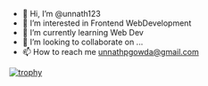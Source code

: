 - 👋 Hi, I’m @unnath123
- 👀 I’m interested in Frontend WebDevelopment
- 🌱 I’m currently learning Web Dev
- 💞️ I’m looking to collaborate on ...
- 📫 How to reach me unnathpgowda@gmail.com

 [![trophy](https://github-profile-trophy.vercel.app/?username=unnath123)](https://github.com/ryo-ma/github-profile-trophy)

<!---
unnath123/unnath123 is a ✨ special ✨ repository because its `README.md` (this file) appears on your GitHub profile.
You can click the Preview link to take a look at your changes.
--->
